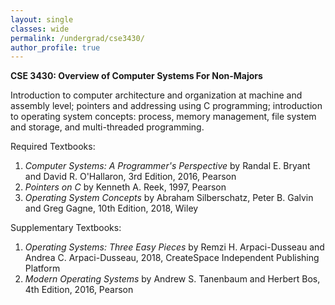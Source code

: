 ```yaml
---
layout: single
classes: wide
permalink: /undergrad/cse3430/
author_profile: true
---
```


**CSE 3430: Overview of Computer Systems For Non-Majors**

Introduction to computer architecture and organization at machine and assembly level; pointers and addressing using C programming; introduction to operating system concepts: process, memory management, file system and storage, and multi-threaded programming.

Required Textbooks:
1. *Computer Systems: A Programmer's Perspective* by Randal E. Bryant and David R. O'Hallaron, 3rd Edition, 2016, Pearson
2. *Pointers on C* by Kenneth A. Reek, 1997, Pearson
3. *Operating System Concepts* by Abraham Silberschatz, Peter B. Galvin and Greg Gagne, 10th Edition, 2018, Wiley

Supplementary Textbooks:
1. *Operating Systems: Three Easy Pieces* by Remzi H. Arpaci-Dusseau and Andrea C. Arpaci-Dusseau, 2018, CreateSpace Independent Publishing Platform
2. *Modern Operating Systems* by Andrew S. Tanenbaum and Herbert Bos, 4th Edition, 2016, Pearson
